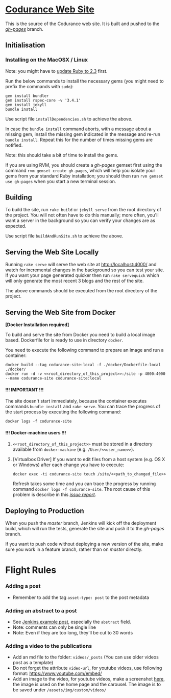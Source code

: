 # [Codurance Web Site](http://codurance.com/)

This is the source of the Codurance web site. It is built and pushed to the [*gh-pages*](https://github.com/codurance/site/tree/gh-pages) branch.

## Initialisation

### Installing on the MacOSX / Linux

Note: you might have to [update Ruby to 2.3](http://stackoverflow.com/a/33883667) first.

Run the below commands to install the necessary gems (you might need to prefix the commands with `sudo`):

```
gem install bundler
gem install rspec-core -v '3.4.1'
gem install jekyll
bundle install
```

Use script file `installDependencies.sh` to achieve the above.

In case the `bundle install` command aborts, with a message about a missing gem, install the missing gem indicated in the message and re-run `bundle install`. Repeat this for the number of times missing gems are notified. 

Note: this should take a bit of time to install the gems.

If you are using RVM, you should create a *gh-pages* gemset first using the command `rvm gemset create gh-pages`, which will help you isolate your gems from your standard Ruby installation; you should then run `rvm gemset use gh-pages` when you start a new terminal session.

## Building

To build the site, run `rake build` or `jekyll serve` from the root directory of the project. You will not often have to do this manually; more often, you'll want a server in the background so you can verify your changes are as expected.

Use script file `buildAndRunSite.sh` to achieve the above.

## Serving the Web Site Locally

Running `rake serve` will serve the web site at [http://localhost:4000/](http://localhost:4000/) and watch for incremental changes in the background so you can test your site. If you want your page generated quicker then run `rake servequick` which will only generate the most recent 3 blogs and the rest of the site.

The above commands should be executed from the root directory of the project.

## Serving the Web Site from Docker

**[Docker Installation required]**

To build and serve the site from Docker you need to build a local image based. 
Dockerfile for is ready to use in directory `docker`. 

You need to execute the following command to prepare an image and run a container:

```
docker build --tag codurance-site:local -f ./docker/Dockerfile-local ./docker/
docker run -d -v <<root_directory_of_this_project>>:/site -p 4000:4000 --name codurance-site codurance-site:local
```

#### !!! IMPORTANT !!!
The site doesn't start immediately, because the container executes commands `bundle install` and `rake serve`.
You can trace the progress of the start process by executing the following command:

```
docker logs -f codurance-site
```

#### !!! Docker-machine users !!!

1. `<<root_directory_of_this_project>>` must be stored in a directory available from `docker-machine` (e.g. `/User/<<user_name>>`).
2. [Virtualbox Driver] If you want to edit files from a host system (e.g. OS X or Windows) after each change you have to execute:

    ```
    docker exec -ti codurance-site touch /site/<<path_to_changed_file>>
    ```

    Refresh takes some time and you can trace the progress by running command `docker logs -f codurance-site`. 
    The root cause of this problem is describe in this *[issue report](https://www.virtualbox.org/ticket/10660)*.  

## Deploying to Production

When you push the *master* branch, Jenkins will kick off the deployment build, which will run the tests, generate the site and push it to the *gh-pages* branch.

If you want to push code without deploying a new version of the site, make sure you work in a feature branch, rather than on *master* directly.

# Flight Rules

### Adding a post

  * Remember to add the tag `asset-type: post` to the post metadata

### Adding an abstract to a post

  * See [Jenkins example post](/site/blob/master/_posts/2014-10-03-guide-to-deploying-artifacts-with-jenkins.md), especially the ``abstract`` field.
  * Note: comments can only be single line
  * Note: Even if they are too long, they'll be cut to 30 words

### Adding a video to the publications

  * Add an md file to the folder: `videos/_posts` (You can use older videos post as a template)
  * Do not forget the attribute `video-url`, for youtube videos, use following format: https://www.youtube.com/embed/<video-id>
  * Add an image to the video, for youtube videos, make a screenshot [here](http://youtubescreenshot.com/), the image is used on the home page and the carousel. The image is to be saved under `/assets/img/custom/videos/`



